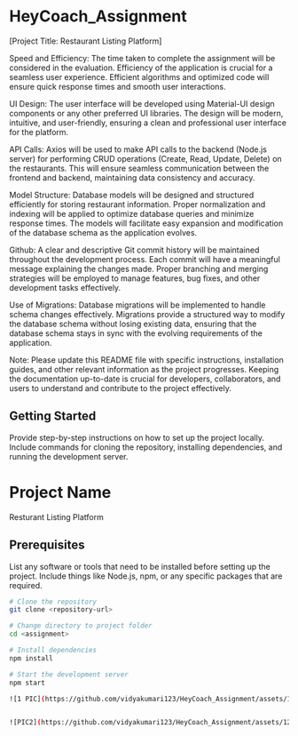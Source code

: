 # HeyCoach_Assignment

[Project Title: Restaurant Listing Platform]

Speed and Efficiency:
The time taken to complete the assignment will be considered in the evaluation.
Efficiency of the application is crucial for a seamless user experience. Efficient algorithms and optimized code will ensure quick response times and smooth user interactions.

UI Design:
The user interface will be developed using Material-UI design components or any other preferred UI libraries. The design will be modern, intuitive, and user-friendly, ensuring a clean and professional user interface for the platform.

API Calls:
Axios will be used to make API calls to the backend (Node.js server) for performing CRUD operations (Create, Read, Update, Delete) on the restaurants. This will ensure seamless communication between the frontend and backend, maintaining data consistency and accuracy.

Model Structure:
Database models will be designed and structured efficiently for storing restaurant information. Proper normalization and indexing will be applied to optimize database queries and minimize response times. The models will facilitate easy expansion and modification of the database schema as the application evolves.

Github:
A clear and descriptive Git commit history will be maintained throughout the development process. Each commit will have a meaningful message explaining the changes made. Proper branching and merging strategies will be employed to manage features, bug fixes, and other development tasks effectively.

Use of Migrations:
Database migrations will be implemented to handle schema changes effectively. Migrations provide a structured way to modify the database schema without losing existing data, ensuring that the database schema stays in sync with the evolving requirements of the application.

Note: Please update this README file with specific instructions, installation guides, and other relevant information as the project progresses. Keeping the documentation up-to-date is crucial for developers, collaborators, and users to understand and contribute to the project effectively.

## Getting Started

Provide step-by-step instructions on how to set up the project locally. Include commands for cloning the repository, installing dependencies, and running the development server.
# Project Name

Resturant Listing Platform



## Prerequisites

List any software or tools that need to be installed before setting up the project. Include things like Node.js, npm, or any specific packages that are required.

```bash
# Clone the repository
git clone <repository-url>

# Change directory to project folder
cd <assignment>

# Install dependencies
npm install

# Start the development server
npm start

![1 PIC](https://github.com/vidyakumari123/HeyCoach_Assignment/assets/127233800/325bb0b5-34cd-49ce-be01-e19c672d6317)


![PIC2](https://github.com/vidyakumari123/HeyCoach_Assignment/assets/127233800/152a49fb-89ed-42a6-89f4-77a33100064b)


